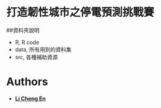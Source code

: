 # 打造韌性城市之停電預測挑戰賽

##資料夾說明
- R, R code 
- data, 所有用到的資料集
- src, 各種補助資源

# Authors
* [**Li Cheng En**](https://github.com/nondayo)
